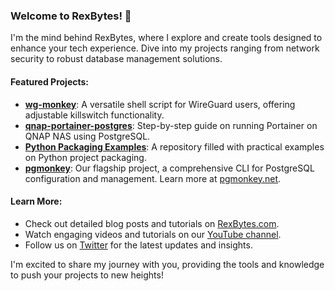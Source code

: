 <h3>Welcome to RexBytes! 👋</h3>

<p>I'm the mind behind RexBytes, where I explore and create tools designed to enhance your tech experience. Dive into my projects ranging from network security to robust database management solutions.</p>

<h4>Featured Projects:</h4>
<ul>
  <li><strong><a href="https://github.com/RexBytes/wg-monkey">wg-monkey</a></strong>: A versatile shell script for WireGuard users, offering adjustable killswitch functionality.</li>
  <li><strong><a href="https://github.com/RexBytes/qnap-portainer-postgres">qnap-portainer-postgres</a></strong>: Step-by-step guide on running Portainer on QNAP NAS using PostgreSQL.</li>
  <li><strong><a href="https://github.com/RexBytes/python-packaging">Python Packaging Examples</a></strong>: A repository filled with practical examples on Python project packaging.</li>
  <li><strong><a href="https://github.com/RexBytes/pgmonkey">pgmonkey</a></strong>: Our flagship project, a comprehensive CLI for PostgreSQL configuration and management. Learn more at <a href="https://pgmonkey.net/">pgmonkey.net</a>.</li>
</ul>

<h4>Learn More:</h4>
<ul>
  <li>Check out detailed blog posts and tutorials on <a href="https://rexbytes.com">RexBytes.com</a>.</li>
  <li>Watch engaging videos and tutorials on our <a href="https://www.youtube.com/@Rexbytesdotcom">YouTube channel</a>.</li>
  <li>Follow us on <a href="https://x.com/BytesRex">Twitter</a> for the latest updates and insights.</li>
</ul>

<p>I'm excited to share my journey with you, providing the tools and knowledge to push your projects to new heights!</p>


